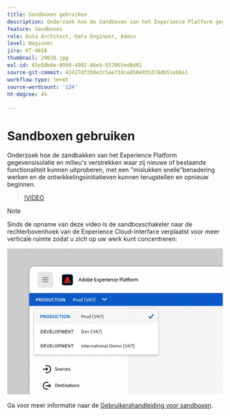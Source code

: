 ```yaml
---
title: Sandboxen gebruiken
description: Onderzoek hoe de Sandboxen van het Experience Platform gegevensisolatie en milieu's verstrekken waar zij nieuwe of bestaande functionaliteit kunnen uitproberen, met een "mislukken snelle"benadering werken en de ontwikkelingsinitiatieven kunnen terugstellen en opnieuw beginnen.
feature: Sandboxes
role: Data Architect, Data Engineer, Admin
level: Beginner
jira: KT-4018
thumbnail: 29838.jpg
exl-id: 65e50b0e-0999-4992-86e9-037065ed0d01
source-git-commit: 42427df298e2c5ae734ce050e935378db51e66a1
workflow-type: tm+mt
source-wordcount: '124'
ht-degree: 4%

---
```


# Sandboxen gebruiken

Onderzoek hoe de zandbakken van het Experience Platform gegevensisolatie en milieu&#39;s verstrekken waar zij nieuwe of bestaande functionaliteit kunnen uitproberen, met een &quot;mislukken snelle&quot;benadering werken en de ontwikkelingsinitiatieven kunnen terugstellen en opnieuw beginnen.

>[!VIDEO](https://video.tv.adobe.com/v/29838/?quality=12&learn=on)

>[!NOTE]
>
>Sinds de opname van deze video is de sandboxschakeler naar de rechterbovenhoek van de Experience Cloud-interface verplaatst voor meer verticale ruimte zodat u zich op uw werk kunt concentreren:
>
> ![Verplaatsing van sandbox-switch](../assets/sandbox-switcher.gif)

Ga voor meer informatie naar de [Gebruikershandleiding voor sandboxen](https://experienceleague.adobe.com/docs/experience-platform/sandbox/home.html?lang=nl).
